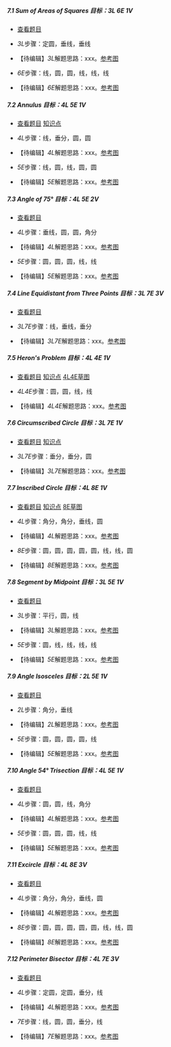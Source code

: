 ##### 7.1 Sum of Areas of Squares *目标：3L 6E 1V*
- [查看题目](images/level/sum-squares.png) 
+ *3L*步骤：定圆，垂线，垂线
- 【待编辑】*3L*解题思路：xxx。[参考图](images/solved/7.1.3L.png)
+ *6E*步骤：线，圆，圆，线，线，线
- 【待编辑】*6E*解题思路：xxx。[参考图](images/solved/7.1.6E.png)


##### 7.2 Annulus *目标：4L 5E 1V*
- [查看题目](images/level/annulus.png) [知识点](images/hints/Fact-CircleArea.png) 
+ *4L*步骤：线，垂分，圆，圆
- 【待编辑】*4L*解题思路：xxx。[参考图](images/solved/7.2.4L.png)
+ *5E*步骤：线，圆，线，圆，圆
- 【待编辑】*5E*解题思路：xxx。[参考图](images/solved/7.2.5E.png)


##### 7.3 Angle of 75° *目标：4L 5E 2V*
- [查看题目](images/level/angle75.png) 
+ *4L*步骤：垂线，圆，圆，角分
- 【待编辑】*4L*解题思路：xxx。[参考图](images/solved/7.3.4L.png)
+ *5E*步骤：圆，圆，圆，线，线
- 【待编辑】*5E*解题思路：xxx。[参考图](images/solved/7.3.5E.png)


##### 7.4 Line Equidistant from Three Points *目标：3L 7E 3V*
- [查看题目](images/level/equidistant3.png) 
+ *3L7E*步骤：线，垂线，垂分
- 【待编辑】*3L7E*解题思路：xxx。[参考图](images/solved/7.4.3L7E.png)


##### 7.5 Heron's Problem *目标：4L 4E 1V*
- [查看题目](images/level/heron.png) [知识点](images/hints/Fact-MirrorSymmetry.png) [4L4E草图](images/hints/Draft-Heron.png) 
+ *4L4E*步骤：圆，圆，线，线
- 【待编辑】*4L4E*解题思路：xxx。[参考图](images/solved/7.5.4L4E.png)


##### 7.6 Circumscribed Circle *目标：3L 7E 1V*
- [查看题目](images/level/circle3.png) [知识点](images/hints/Fact-CircumCircle.png) 
+ *3L7E*步骤：垂分，垂分，圆
- 【待编辑】*3L7E*解题思路：xxx。[参考图](images/solved/7.6.3L7E.png)


##### 7.7 Inscribed Circle *目标：4L 8E 1V*
- [查看题目](images/level/circle-in-triangle.png) [知识点](images/hints/Fact-Incircle.png) [8E草图](images/hints/Draft-CircleInTriangle.png)
+ *4L*步骤：角分，角分，垂线，圆
- 【待编辑】*4L*解题思路：xxx。[参考图](images/solved/7.7.4L.png)
+ *8E*步骤：圆，圆，圆，圆，圆，线，线，圆
- 【待编辑】*8E*解题思路：xxx。[参考图](images/solved/7.7.8E.png)


##### 7.8 Segment by Midpoint *目标：3L 5E 1V*
- [查看题目](images/level/angle-midpoint.png) 
+ *3L*步骤：平行，圆，线
- 【待编辑】*3L*解题思路：xxx。[参考图](images/solved/7.8.3L.png)
+ *5E*步骤：圆，线，线，线，线
- 【待编辑】*5E*解题思路：xxx。[参考图](images/solved/7.8.5E.png)


##### 7.9 Angle Isosceles *目标：2L 5E 1V*
- [查看题目](images/level/angle-isosceles.png) 
+ *2L*步骤：角分，垂线
- 【待编辑】*2L*解题思路：xxx。[参考图](images/solved/7.9.2L.png)
+ *5E*步骤：圆，圆，圆，圆，线
- 【待编辑】*5E*解题思路：xxx。[参考图](images/solved/7.9.5E.png)


##### 7.10 Angle 54° Trisection *目标：4L 5E 1V*
- [查看题目](images/level/angle-trisection54.png) 
+ *4L*步骤：圆，圆，线，角分
- 【待编辑】*4L*解题思路：xxx。[参考图](images/solved/7.10.4L.png)
+ *5E*步骤：圆，圆，圆，线，线
- 【待编辑】*5E*解题思路：xxx。[参考图](images/solved/7.10.5E.png)


##### 7.11 Excircle *目标：4L 8E 3V*
- [查看题目](images/level/excircle.png) 
+ *4L*步骤：角分，角分，垂线，圆
- 【待编辑】*4L*解题思路：xxx。[参考图](images/solved/7.11.4L.png)
+ *8E*步骤：圆，圆，圆，圆，圆，线，线，圆
- 【待编辑】*8E*解题思路：xxx。[参考图](images/solved/7.11.8E.png)


##### 7.12 Perimeter Bisector *目标：4L 7E 3V*
- [查看题目](images/level/perimeter-bisector.png) 
+ *4L*步骤：定圆，定圆，垂分，线
- 【待编辑】*4L*解题思路：xxx。[参考图](images/solved/7.12.4L.png)
+ *7E*步骤：线，圆，圆，垂分，线
- 【待编辑】*7E*解题思路：xxx。[参考图](images/solved/7.12.7E.png)

